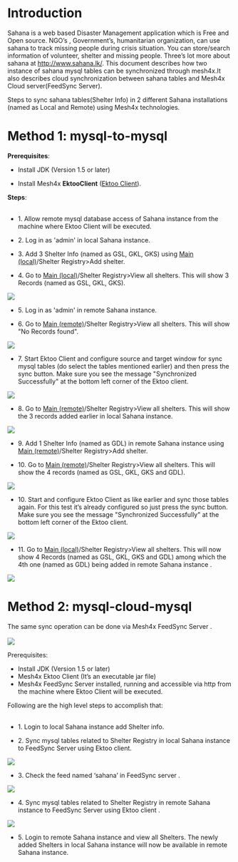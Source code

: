 # Introduction #
Sahana is a web based Disaster Management application which is Free and Open source.
NGO’s , Government’s, humanitarian organization, can use sahana to track missing people during crisis situation. You can store/search information of volunteer, shelter and missing people. Three’s lot more about sahana  at http://www.sahana.lk/. This document describes how two instance of sahana  mysql tables can be synchronized through mesh4x.It also describes cloud synchronization between sahana tables and Mesh4x Cloud server(FeedSync Server).


Steps to sync sahana tables(Shelter Info) in 2 different Sahana installations (named as Local and Remote) using Mesh4x technologies.


# Method 1: mysql-to-mysql #

**Prerequisites**:
  * Install JDK (Version 1.5 or later) <br>
<ul><li>Install Mesh4x <b>EktooClient</b> (<a href='http://code.google.com/p/mesh4x/wiki/HowToUseEktooClient'>Ektoo Client</a>).</li></ul>


<b>Steps</b>:<br>
<br>
<ul><li>1. Allow remote mysql database access of Sahana instance from the machine where Ektoo Client will be executed.</li></ul>

<ul><li>2. Log in as 'admin' in local Sahana instance.</li></ul>

<ul><li>3. Add 3 Shelter Info (named as GSL, GKL, GKS) using <a href='Sahana.md'>Main (local)</a>/Shelter Registry>Add shelter.</li></ul>

<ul><li>4. Go to <a href='Sahana.md'>Main (local)</a>/Shelter Registry>View all shelters. This will show 3 Records (named as GSL, GKL, GKS).</li></ul>


<img src='http://mesh4x.googlecode.com/svn/wiki/files/sync_sahana_1.jpg' />


<ul><li>5. Log in as 'admin' in remote Sahana instance.</li></ul>

<ul><li>6. Go to <a href='Sahana.md'>Main (remote)</a>/Shelter Registry>View all shelters. This will show "No Records found".</li></ul>

<img src='http://mesh4x.googlecode.com/svn/wiki/files/sync_sahana_2.jpg' />

<ul><li>7. Start Ektoo Client and configure source and target window for sync mysql tables (do select the tables mentioned earlier) and then press the sync button. Make sure you see the message "Synchronized Successfully" at the bottom left corner of the Ektoo client.</li></ul>

<img src='http://mesh4x.googlecode.com/svn/wiki/files/sync_sahana_3.jpg' />

<ul><li>8. Go to <a href='Sahana.md'>Main (remote)</a>/Shelter Registry>View all shelters. This will show the 3 records added earlier in local Sahana instance.</li></ul>

<img src='http://mesh4x.googlecode.com/svn/wiki/files/sync_sahana_4.jpg' />

<ul><li>9. Add 1 Shelter Info (named as GDL) in remote Sahana instance using <a href='Sahana.md'>Main (remote)</a>/Shelter Registry>Add shelter.</li></ul>

<ul><li>10. Go to <a href='Sahana.md'>Main (remote)</a>/Shelter Registry>View all shelters. This will show the 4 records (named as GSL, GKL, GKS and GDL).</li></ul>

<img src='http://mesh4x.googlecode.com/svn/wiki/files/sync_sahana_5.jpg' />

<ul><li>10. Start and configure Ektoo Client as like earlier and sync those tables again. For this test it’s already configured so just press the sync button. Make sure you see the message "Synchronized Successfully" at the bottom left corner of the Ektoo client.</li></ul>

<img src='http://mesh4x.googlecode.com/svn/wiki/files/sync_sahana_6.jpg' />

<ul><li>11. Go to <a href='Sahana.md'>Main (local)</a>/Shelter Registry>View all shelters. This will now show 4 Records (named as GSL, GKL, GKS and GDL) among which the 4th one (named as GDL) being added in remote Sahana instance .</li></ul>

<img src='http://mesh4x.googlecode.com/svn/wiki/files/sync_sahana_7.jpg' />

<h1>Method 2: mysql-cloud-mysql</h1>


The same sync operation can be done via Mesh4x FeedSync Server .<br>
<br>
<img src='http://mesh4x.googlecode.com/svn/wiki/files/sync_sahana_8.jpg' />

Prerequisites:<br>
<ul><li>Install JDK (Version 1.5 or later)<br>
</li><li>Mesh4x Ektoo Client (It’s an executable jar file)<br>
</li><li>Mesh4x FeedSync Server installed, running and accessible via http from the machine where Ektoo Client will be executed.</li></ul>

Following are the high level steps to accomplish that:<br>
<br>
<ul><li>1.	Login to local Sahana instance add Shelter info.</li></ul>

<ul><li>2.	Sync mysql tables related to Shelter Registry in local Sahana instance to FeedSync Server using Ektoo client.</li></ul>

<img src='http://mesh4x.googlecode.com/svn/wiki/files/sync_sahana_9.jpg' />

<ul><li>3.	Check the feed named ‘sahana’ in FeedSync server .</li></ul>

<img src='http://mesh4x.googlecode.com/svn/wiki/files/sync_sahana_10.jpg' />

<ul><li>4.	Sync mysql tables related to Shelter Registry in remote Sahana instance to FeedSync Server using Ektoo client .</li></ul>

<img src='http://mesh4x.googlecode.com/svn/wiki/files/sync_sahana_11.jpg' />

<ul><li>5.	Login to remote Sahana instance and view all Shelters. The newly added Shelters in local Sahana instance will now be available in remote Sahana instance.